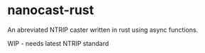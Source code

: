# nanocast-rust

An abreviated NTRIP caster written in rust using async functions.

WIP - needs latest NTRIP standard
